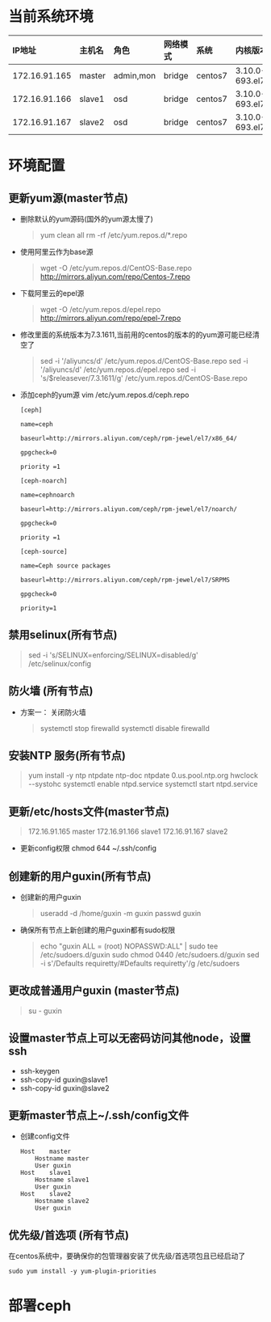 # 当前系统环境
| IP地址 | 主机名 | 角色 | 网络模式  |系统|内核版本|cpu|memory|
| :------|:------|:-----|:----------|:---|:-----|:---|:----|
|172.16.91.165 |master|admin,mon|bridge|centos7|3.10.0-693.el7.x86_64|2|40G|
|172.16.91.166 |slave1|osd|bridge|centos7|3.10.0-693.el7.x86_64|2|40G|
|172.16.91.167 |slave2|osd|bridge|centos7|3.10.0-693.el7.x86_64|2|40G|
# 环境配置  

## 更新yum源(master节点)  
- 删除默认的yum源码(国外的yum源太慢了)
  >yum clean all
  rm -rf /etc/yum.repos.d/*.repo

- 使用阿里云作为base源  
  >wget -O /etc/yum.repos.d/CentOS-Base.repo  http://mirrors.aliyun.com/repo/Centos-7.repo
- 下载阿里云的epel源  
  >wget -O /etc/yum.repos.d/epel.repo http://mirrors.aliyun.com/repo/epel-7.repo  
- 修改里面的系统版本为7.3.1611,当前用的centos的版本的的yum源可能已经清空了  
  >sed -i '/aliyuncs/d' /etc/yum.repos.d/CentOS-Base.repo
sed -i '/aliyuncs/d' /etc/yum.repos.d/epel.repo
sed -i 's/$releasever/7.3.1611/g' /etc/yum.repos.d/CentOS-Base.repo  
- 添加ceph的yum源  vim /etc/yum.repos.d/ceph.repo
  ```
  [ceph]

  name=ceph

  baseurl=http://mirrors.aliyun.com/ceph/rpm-jewel/el7/x86_64/

  gpgcheck=0

  priority =1

  [ceph-noarch]

  name=cephnoarch

  baseurl=http://mirrors.aliyun.com/ceph/rpm-jewel/el7/noarch/

  gpgcheck=0

  priority =1

  [ceph-source]

  name=Ceph source packages

  baseurl=http://mirrors.aliyun.com/ceph/rpm-jewel/el7/SRPMS

  gpgcheck=0

  priority=1
  ```  

## 禁用selinux(所有节点)
>sed -i 's/SELINUX=enforcing/SELINUX=disabled/g' /etc/selinux/config

## 防火墙  (所有节点)
- 方案一： 关闭防火墙
  >systemctl stop firewalld
systemctl disable firewalld

## 安装NTP 服务(所有节点)  
>yum install -y ntp ntpdate ntp-doc
ntpdate 0.us.pool.ntp.org
hwclock --systohc
systemctl enable ntpd.service
systemctl start ntpd.service

## 更新/etc/hosts文件(master节点)  
  >172.16.91.165	master
172.16.91.166	slave1
172.16.91.167	slave2  


- 更新config权限
  chmod 644 ~/.ssh/config

## 创建新的用户guxin(所有节点)  
- 创建新的用户guxin
  > useradd -d /home/guxin -m guxin
passwd guxin
- 确保所有节点上新创建的用户guxin都有sudo权限  
  >echo "guxin ALL = (root) NOPASSWD:ALL" | sudo tee /etc/sudoers.d/guxin
sudo chmod 0440 /etc/sudoers.d/guxin
sed -i s'/Defaults requiretty/#Defaults requiretty'/g /etc/sudoers  
## 更改成普通用户guxin  (master节点)
  > su - guxin
## 设置master节点上可以无密码访问其他node，设置ssh
- ssh-keygen
- ssh-copy-id guxin@slave1
- ssh-copy-id guxin@slave2
## 更新master节点上~/.ssh/config文件
- 创建config文件
  ```
  Host    master
      Hostname master
      User guxin
  Host    slave1
      Hostname slave1
      User guxin
  Host    slave2
      Hostname slave2
      User guxin
  ```  
## 优先级/首选项 (所有节点)
在centos系统中，要确保你的包管理器安装了优先级/首选项包且已经启动了  

    sudo yum install -y yum-plugin-priorities  
# 部署ceph
